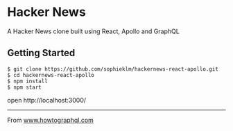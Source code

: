 # Hacker News 

A Hacker News clone built using React, Apollo and GraphQL

## Getting Started

```
$ git clone https://github.com/sophieklm/hackernews-react-apollo.git
$ cd hackernews-react-apollo
$ npm install
$ npm start
```
open http://localhost:3000/


---
From www.howtographql.com
